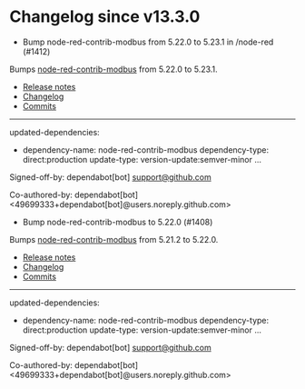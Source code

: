 # Changelog since v13.3.0
- Bump node-red-contrib-modbus from 5.22.0 to 5.23.1 in /node-red (#1412)

Bumps [node-red-contrib-modbus](https://github.com/biancoroyal/node-red-contrib-modbus) from 5.22.0 to 5.23.1.
- [Release notes](https://github.com/biancoroyal/node-red-contrib-modbus/releases)
- [Changelog](https://github.com/BiancoRoyal/node-red-contrib-modbus/blob/master/CHANGELOG.md)
- [Commits](https://github.com/biancoroyal/node-red-contrib-modbus/compare/V5.22.0...v5.23.1)

---
updated-dependencies:
- dependency-name: node-red-contrib-modbus
  dependency-type: direct:production
  update-type: version-update:semver-minor
...

Signed-off-by: dependabot[bot] <support@github.com>

Co-authored-by: dependabot[bot] <49699333+dependabot[bot]@users.noreply.github.com> 
- Bump node-red-contrib-modbus to 5.22.0 (#1408)

Bumps [node-red-contrib-modbus](https://github.com/biancoroyal/node-red-contrib-modbus) from 5.21.2 to 5.22.0.
- [Release notes](https://github.com/biancoroyal/node-red-contrib-modbus/releases)
- [Changelog](https://github.com/BiancoRoyal/node-red-contrib-modbus/blob/master/CHANGELOG.md)
- [Commits](https://github.com/biancoroyal/node-red-contrib-modbus/compare/V5.21.2...V5.22.0)

---
updated-dependencies:
- dependency-name: node-red-contrib-modbus
  dependency-type: direct:production
  update-type: version-update:semver-minor
...

Signed-off-by: dependabot[bot] <support@github.com>

Co-authored-by: dependabot[bot] <49699333+dependabot[bot]@users.noreply.github.com> 
